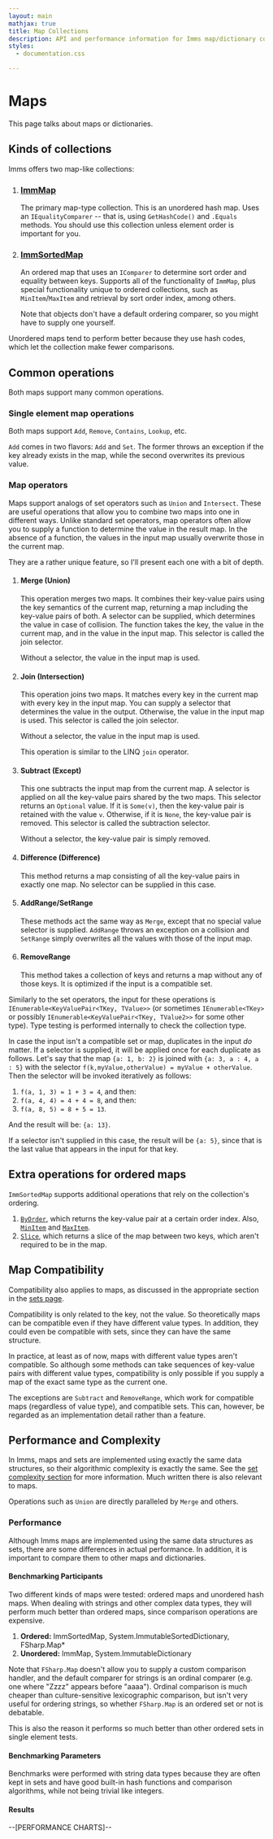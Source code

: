 ```yaml
---
layout: main
mathjax: true
title: Map Collections
description: API and performance information for Imms map/dictionary collections.
styles:
  - documentation.css

---
```

# Maps
This page talks about maps or dictionaries.

## Kinds of collections
Imms offers two map-like collections:

1. ### [ImmMap](T:ImmMap'2)
	The primary map-type collection. This is an unordered hash map. Uses an `IEqualityComparer` -- that is, using `GetHashCode()` and `.Equals` methods. You should use this collection unless element order is important for you.
	
2. ### [ImmSortedMap](T:ImmSortedMap'2)
	An ordered map that uses an `IComparer` to determine sort order and equality between keys. Supports all of the functionality of `ImmMap`, plus special functionality unique to ordered collections, such as `MinItem`/`MaxItem` and retrieval by sort order index, among others.
	
	Note that objects don't have a default ordering comparer, so you might have to supply one yourself.

Unordered maps tend to perform better because they use hash codes, which let the collection make fewer comparisons.

## Common operations
Both maps support many common operations.

### Single element map operations
Both maps support `Add`, `Remove`, `Contains`, `Lookup`, etc.

`Add` comes in two flavors: `Add` and `Set`. The former throws an exception if the key already exists in the map, while the second overwrites its previous value.

### Map operators
Maps support analogs of set operators such as `Union` and `Intersect`. These are useful operations that allow you to combine two maps into one in different ways. Unlike standard set operators, map operators often allow you to supply a function to determine the value in the result map. In the absence of a function, the values in the input map usually overwrite those in the current map.

They are a rather unique feature, so I'll present each one with a bit of depth.

1. #### Merge (Union)

	This operation merges two maps. It combines their key-value pairs using the key semantics of the current map, returning a map including the key-value pairs of both. A selector can be supplied, which determines the value in case of collision. The function takes the key, the value in the current map, and in the value in the input map. This selector is called the join selector.
	
	Without a selector, the value in the input map is used.
	
2. #### Join (Intersection)

	This operation joins two maps. It matches every key in the current map with every key in the input map. You can supply a selector that determines the value in the output. Otherwise, the value in the input map is used. This selector is called the join selector.
	
	Without a selector, the value in the input map is used.
	
	This operation is similar to the LINQ `join` operator.
	
3. #### Subtract (Except)
	
	This one subtracts the input map from the current map. A selector is applied on all the key-value pairs shared by the two maps. This selector returns an `Optional` value. If it is `Some(v)`, then the key-value pair is retained with the value `v`. Otherwise, if it is `None`, the key-value pair is removed. This selector is called the subtraction selector.
	
	Without a selector, the key-value pair is simply removed.
	
4. #### Difference (Difference)
	This method returns a map consisting of all the key-value pairs in exactly one map. No selector can be supplied in this case.
	
5. #### AddRange/SetRange
	These methods act the same way as `Merge`, except that no special value selector is supplied. `AddRange` throws an exception on a collision and `SetRange` simply overwrites all the values with those of the input map.
	
6. #### RemoveRange
	This method takes a collection of keys and returns a map without any of those keys. It is optimized if the input is a compatible set.
	
Similarly to the set operators, the input for these operations is `IEnumerable<KeyValuePair<TKey, TValue>>` (or sometimes `IEnumerable<TKey>` or possibly `IEnumerable<KeyValuePair<TKey, TValue2>>` for some other type). Type testing is performed internally to check the collection type.

In case the input isn't a compatible set or map, duplicates in the input *do* matter. If a selector is supplied, it will be applied once for each duplicate as follows. Let's say that the map `{a: 1, b: 2}` is joined with `{a: 3, a : 4, a : 5}` with the selector `f(k,myValue,otherValue) = myValue + otherValue`. Then the selector will be invoked iteratively as follows:

1. `f(a, 1, 3) = 1 + 3 = 4`, and then:
2. `f(a, 4, 4) = 4 + 4 = 8`, and then:
3. `f(a, 8, 5) = 8 + 5 = 13`.

And the result will be: `{a: 13}`.

If a selector isn't supplied in this case, the result will be `{a: 5}`, since that is the last value that appears in the input for that key.

## Extra operations for ordered maps
`ImmSortedMap` supports additional operations that rely on the collection's ordering.

1. [`ByOrder`](M:ImmSortedMap'2.ByOrder), which returns the key-value pair at a certain order index. Also, [`MinItem`](M:ImmSortedMap'2.MinItem) and [`MaxItem`](M:ImmSortedMap'2.MaxItem).
2. [`Slice`](M:ImmSortedMap'2.Slice), which returns a slice of the map between two keys, which aren't required to be in the map.

## Map Compatibility
Compatibility also applies to maps, as discussed in the appropriate section in the [sets page](/pages/Sets#set-compatibility).

Compatibility is only related to the key, not the value. So theoretically maps can be compatible even if they have different value types. In addition, they could even be compatible with sets, since they can have the same structure.

In practice, at least as of now, maps with different value types aren't compatible. So although some methods can take sequences of key-value pairs with different value types, compatibility is only possible if you supply a map of the exact same type as the current one.

The exceptions are `Subtract` and `RemoveRange`, which work for compatible maps (regardless of value type), and compatible sets. This can, however, be regarded as an implementation detail rather than a feature.

## Performance and Complexity
In Imms, maps and sets are implemented using exactly the same data structures, so their algorithmic complexity is exactly the same. See the [set complexity section](/pages/Sets#complexity) for more information. Much written there is also relevant to maps.

Operations such as `Union` are directly paralleled by `Merge` and others.

### Performance
Although Imms maps are implemented using the same data structures as sets, there are some differences in actual performance. In addition, it is important to compare them to other maps and dictionaries. 

#### Benchmarking Participants

Two different kinds of maps were tested: ordered maps and unordered hash maps. When dealing with strings and other complex data types, they will perform much better than ordered maps, since comparison operations are expensive.

1. **Ordered:** ImmSortedMap, System.ImmutableSortedDictionary, FSharp.Map*
2. **Unordered:** ImmMap, System.ImmutableDictionary

Note that `FSharp.Map` doesn't allow you to supply a custom comparison handler, and the default comparer for strings is an ordinal comparer (e.g. one where "Zzzz" appears before "aaaa"). Ordinal comparison is much cheaper than culture-sensitive lexicographic comparison, but isn't very useful for ordering strings, so whether `FSharp.Map` is an ordered set or not is debatable.

This is also the reason it performs so much better than other ordered sets in single element tests.

#### Benchmarking Parameters
Benchmarks were performed with string data types because they are often kept in sets and have good built-in hash functions and comparison algorithms, while not being trivial like integers.

#### Results
<div data-component="CmChartSuite" data-props-suite="maps">--[PERFORMANCE CHARTS]--</div>